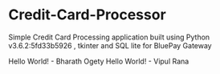 # Credit-Card-Processor
Simple Credit Card Processing application built using Python v3.6.2:5fd33b5926 , tkinter and SQL lite  for BluePay Gateway

Hello World! - Bharath Ogety
Hello World! - Vipul Rana
